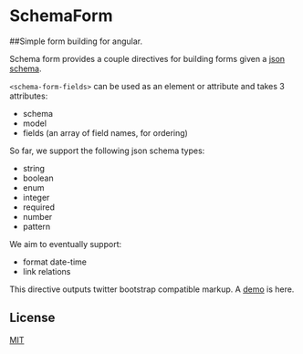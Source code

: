 # SchemaForm

##Simple form building for angular.

Schema form provides a couple directives for building forms
given a [json schema](http://json-schema.org).

`<schema-form-fields>` can be used as an element or attribute and
takes 3 attributes:

* schema
* model
* fields (an array of field names, for ordering)

So far, we support the following json schema types:

* string
* boolean
* enum
* integer
* required
* number
* pattern

We aim to eventually support:

* format date-time
* link relations

This directive outputs twitter bootstrap compatible markup. A [demo](http://gaslight.github.io/angular-schema-form/) is here.

## License

[MIT](LICENSE.md)
